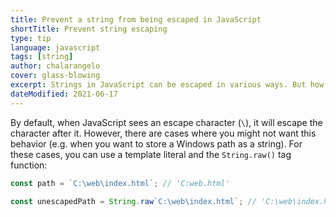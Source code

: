 ```yaml
---
title: Prevent a string from being escaped in JavaScript
shortTitle: Prevent string escaping
type: tip
language: javascript
tags: [string]
author: chalarangelo
cover: glass-blowing
excerpt: Strings in JavaScript can be escaped in various ways. But how do you prevent a string from being escaped? Here's a handy trick for that.
dateModified: 2021-06-17
---
```


By default, when JavaScript sees an escape character (`\`), it will escape the character after it. However, there are cases where you might not want this behavior (e.g. when you want to store a Windows path as a string). For these cases, you can use a template literal and the `String.raw()` tag function:

```js
const path = `C:\web\index.html`; // 'C:web.html'

const unescapedPath = String.raw`C:\web\index.html`; // 'C:\web\index.html'
```
